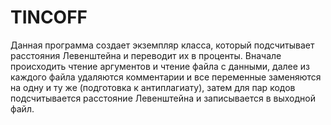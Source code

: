 # TINCOFF

Данная программа создает экземпляр класса, который подсчитывает расстояния Левенштейна и переводит их в проценты.
Вначале происходить чтение аргументов и чтение файла с данными, далее из каждого файла удаляются комментарии и все переменные заменяются на одну и ту же (подготовка к антиплагиату), затем для пар кодов подсчитывается расстояние Левенштейна и записывается в выходной файл.
